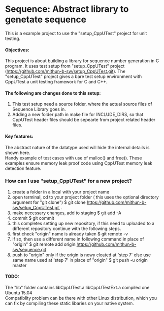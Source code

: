 # Sequence: Abstract library to genetate sequence

This is a example project to use the "setup_CppUTest" project for unit testing.  

#### Objectives:  

This project is about building a library for sequence number generation in C program.
It uses test setup from "setup_CppUTest" project (https://github.com/mithun-b-sw/setup_CppUTest.git).
The "setup_CppUTest" project gives a bare test setup environment with CppUTest a unit testing framework for C and C++.  

#### The following are changes done to this setup:  
1. This test setup need a source folder, where the actual source files of Sequence Library goes in.
2. Adding a new folder path in make file for INCLUDE_DIRS, so that CppUTest header files should be sepearte from project related header files.

#### Key features:  
The abstract nature of the datatype used will hide the internal details is shown here.  
Handy example of test cases with use of malloc() and free().
These examples ensure memory leak proof code using CppUTest memory leak detection feature.  

### How can I use "setup_CppUTest" for a new project?

1. create a folder in a local with your project name
2. open terminal, cd to your project folder ( this uses the optional directory argument for "git clone")
    $ git clone https://github.com/mithun-b-sw/setup_CppUTest.git .
3. make necessary changes, add to staging
    $ git add -A
4. commit
    $ git commit
5. this completes setting up new repository, if this need to uploaded to a different repository continue with the following steps.
6. first check "origin" name is already taken
    $ git remote -v
7. if so, then use a different name in following command in place of "origin"
    $ git remote add origin https://github.com/mithun-b-sw/sequence.git
8. push to "origin" only if the origin is newy cleated at 'step 7' else use same name used at 'step 7' in place of "origin"
    $ git push -u origin master

#### TODO:
The "lib" folder contains libCppUTest.a libCppUTestExt.a compiled one Ubuntu 15.04  
Compatiblity problem can be there with other Linux distribution, 
which you can fix by compiling these static libaries on your native system.  


